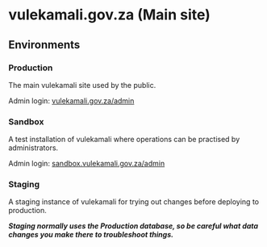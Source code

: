 # vulekamali.gov.za \(Main site\)

## Environments

### Production

The main vulekamali site used by the public.

Admin login: [vulekamali.gov.za/admin](https://vulekamali.gov.za/admin)

### Sandbox

A test installation of vulekamali where operations can be practised by administrators.

Admin login: [sandbox.vulekamali.gov.za/admin](https://sandbox.vulekamali.gov.za/admin)

### Staging

A staging instance of vulekamali for trying out changes before deploying to production.

_**Staging normally uses the Production database, so be careful what data changes you make there to troubleshoot things.**_



